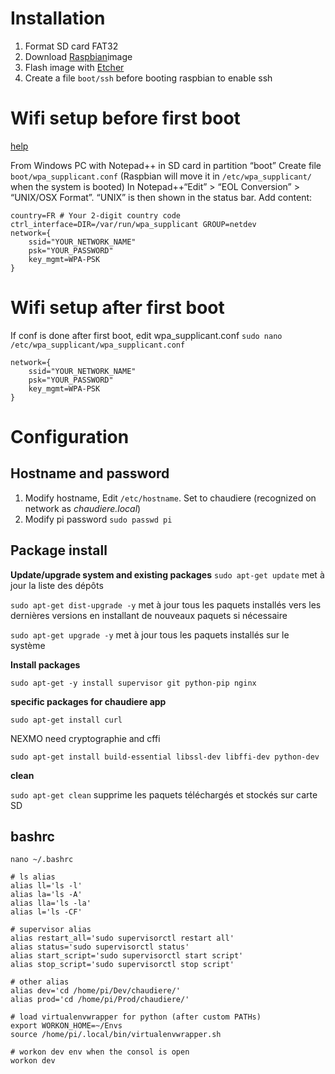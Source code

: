 
# Installation
1. Format SD card FAT32
2. Download [Raspbian](https://www.raspberrypi.org/downloads/raspbian/)image
3. Flash image with [Etcher](https://www.balena.io/etcher/)
4. Create a file `boot/ssh` before booting raspbian to enable ssh

# Wifi setup before first boot
[help](https://howchoo.com/g/ndy1zte2yjn/how-to-set-up-wifi-on-your-raspberry-pi-without-ethernet)

From Windows PC with Notepad++ in SD card in partition “boot”
Create file `boot/wpa_supplicant.conf` 
(Raspbian will move it in `/etc/wpa_supplicant/` when the system is booted)
In Notepad++“Edit” > “EOL Conversion” > “UNIX/OSX Format”. “UNIX” is then shown in the status bar.
Add content:
```shell
country=FR # Your 2-digit country code
ctrl_interface=DIR=/var/run/wpa_supplicant GROUP=netdev
network={
    ssid="YOUR_NETWORK_NAME"
    psk="YOUR_PASSWORD"
    key_mgmt=WPA-PSK
}
```

# Wifi setup after first boot
If conf is done after first boot, edit wpa_supplicant.conf
`sudo nano /etc/wpa_supplicant/wpa_supplicant.conf`
```shell
network={
    ssid="YOUR_NETWORK_NAME"
    psk="YOUR_PASSWORD"
    key_mgmt=WPA-PSK
}
```

# Configuration
## Hostname and password
1.  Modify hostname, Edit `/etc/hostname`. Set to chaudiere (recognized on network as *chaudiere.local*)
2.  Modify pi password `sudo passwd pi`
 
## Package install
**Update/upgrade system and existing packages**
`sudo apt-get update` met à jour la liste des dépôts

`sudo apt-get dist-upgrade -y` met à jour tous les paquets installés vers les dernières versions en installant de nouveaux paquets si nécessaire

`sudo apt-get upgrade -y` met à jour tous les paquets installés sur le système

**Install packages**

`sudo apt-get -y install supervisor git python-pip nginx`

**specific packages for chaudiere app**

`sudo apt-get install curl`

NEXMO need cryptographie and cffi

`sudo apt-get install build-essential libssl-dev libffi-dev python-dev`

**clean**

`sudo apt-get clean` supprime les paquets téléchargés et stockés sur carte SD


## bashrc
`nano ~/.bashrc`
```shell
# ls alias
alias ll='ls -l'
alias la='ls -A'
alias lla='ls -la'
alias l='ls -CF'

# supervisor alias
alias restart_all='sudo supervisorctl restart all'
alias status='sudo supervisorctl status'
alias start_script='sudo supervisorctl start script'
alias stop_script='sudo supervisorctl stop script'

# other alias
alias dev='cd /home/pi/Dev/chaudiere/'
alias prod='cd /home/pi/Prod/chaudiere/'

# load virtualenvwrapper for python (after custom PATHs)
export WORKON_HOME=~/Envs
source /home/pi/.local/bin/virtualenvwrapper.sh

# workon dev env when the consol is open 
workon dev
```
<!--stackedit_data:
eyJoaXN0b3J5IjpbLTE1NDg2NzgwMzgsLTg3MjUyODI0LC04Mj
E4MTE1NzIsMTYyMTAzMDcxNSwxMDI5OTgxMzIwXX0=
-->
